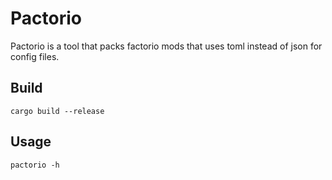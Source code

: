 # Pactorio
Pactorio is a tool that packs factorio mods that uses toml instead of json for config files. 

## Build
`cargo build --release`

## Usage
`pactorio -h`
